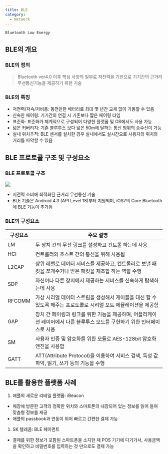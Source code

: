 ```yaml
---
title: BLE
category:
  - Network
---
```


`Bluetooth Low Energy`

## BLE의 개요
### BLE의 정의
> Bluetooth ver4.0 이후 핵심 사양의 일부로 저전력을 기반으로 기기간의 근거리 무선통신기능을 제공하기 위한 기술

### BLE의 특징
* 저전력/저속/저비용: 동전만한 배터리로 최대 몇 년간 교체 없이 가동할 수 있음
* 신속한 페어링: 기기간의 연결 시 기존보다 짧은 페어링 타임
* 표준화: 표준화가 체계적으로 구성되어 다양한 플랫폼 및 OS에서도 사용 가능
* 넓은 커버리지: 기존 블루투스 보다 넓은 50m에 달하는 통신 범위의 송수신이 가능
* 실내 위치추적: BLE 센서를 설치한 경우 실내에서도 실시간으로 사용자의 위치와 거리를 파악할 수 있음

## BLE 프로토콜 구조 및 구성요소
### BLE 프로토콜 구조
![](http://file2.engineering.com/engcom/images/products/books/bluetooth-low-energy-4.jpg)
* 저전력 소비에 최적화된 근거리 무선통신 기술
* BLE 기술은 Android 4.3 (API Level 18)부터 지원되며, iOS7의 Core Bluetooth에 BLE 기능이 추가됨

### BLE의 구성요소

|구성요소|주요 설명|
|-----|--------|
|LM|두 장치 간의 무선 링크를 설정하고 컨트롤 하는데 사용 |
|HCI|컨트롤러와 호스트 간의 통신을 위해 사용됨 |
|L2CAP|상위 레벨로 데이터 서비스를 제공하고, 컨트롤러로 보낼 패킷을 쪼개주거나 받은 패킷을 재조합 하는 역할 수행 |
|SDP|자신이나 다른 장치에서 제공하는 서비스를 신속하게 탐색하는데 사용 |
|RFCOMM|가상 시리얼 데이터 스트림을 생성해서 케이블을 대신 할 수 있도록 해주는 프로토콜로 시리얼 포트 에뮬레이션을 제공함 |
|GAP|장치 간 페이링과 링크를 위한 기능을 제공하며, 어플리케이션 레이어에서 다른 블루투스 모드를 구현하기 위한 인터페이스로 사용 |
|SM|사용자 인증 및 암호화를 위한 모듈로 AES-128bit 암호화 엔진을 사용함 |
|GATT|ATT(Attribute Protocol)을 이용하여 서비스 검색, 특성 값 파악, 읽기, 쓰기 등의 기능을 수행 |

## BLE를 활용한 플랫폼 사례
1. 애플의 새로운 리테일 플랫폼: iBeacon
  -  매장에 방문한 고객의 정확한 위치와 스마트폰의 내장되어 있는 정보를 읽어 들여 맞춤형 정보를 제공
  - 애플의 passbook과 연동이 되어 빠르고 간편한 결제 가능
1. SK 텔레콤: BLE 페이먼트
  - 결제를 위한 정보가 포함된 스마트폰을 소지한 채 POS 기기에 다가가서, 사용금액을 확인하고 비밀번호를 입력하는 것 만으로도 결제 가능
